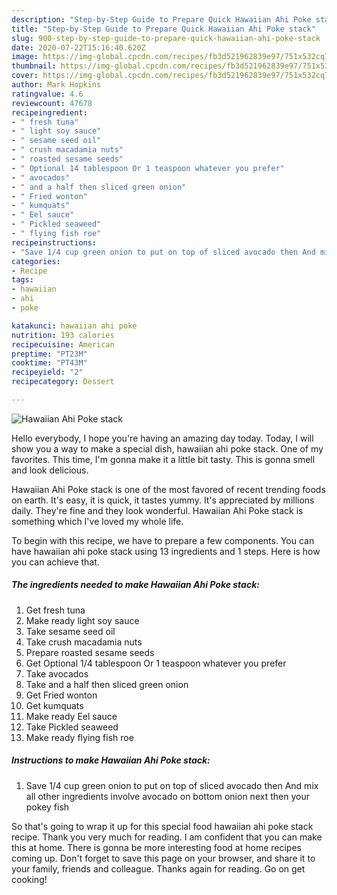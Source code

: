 ```yaml
---
description: "Step-by-Step Guide to Prepare Quick Hawaiian Ahi Poke stack"
title: "Step-by-Step Guide to Prepare Quick Hawaiian Ahi Poke stack"
slug: 900-step-by-step-guide-to-prepare-quick-hawaiian-ahi-poke-stack
date: 2020-07-22T15:16:40.620Z
image: https://img-global.cpcdn.com/recipes/fb3d521962839e97/751x532cq70/hawaiian-ahi-poke-stack-recipe-main-photo.jpg
thumbnail: https://img-global.cpcdn.com/recipes/fb3d521962839e97/751x532cq70/hawaiian-ahi-poke-stack-recipe-main-photo.jpg
cover: https://img-global.cpcdn.com/recipes/fb3d521962839e97/751x532cq70/hawaiian-ahi-poke-stack-recipe-main-photo.jpg
author: Mark Hopkins
ratingvalue: 4.6
reviewcount: 47678
recipeingredient:
- " fresh tuna"
- " light soy sauce"
- " sesame seed oil"
- " crush macadamia nuts"
- " roasted sesame seeds"
- " Optional 14 tablespoon Or 1 teaspoon whatever you prefer"
- " avocados"
- " and a half then sliced green onion"
- " Fried wonton"
- " kumquats"
- " Eel sauce"
- " Pickled seaweed"
- " flying fish roe"
recipeinstructions:
- "Save 1/4 cup green onion to put on top of sliced avocado then And mix all other ingredients involve avocado on bottom onion next then your pokey fish"
categories:
- Recipe
tags:
- hawaiian
- ahi
- poke

katakunci: hawaiian ahi poke 
nutrition: 193 calories
recipecuisine: American
preptime: "PT23M"
cooktime: "PT43M"
recipeyield: "2"
recipecategory: Dessert

---
```



![Hawaiian Ahi Poke stack](https://img-global.cpcdn.com/recipes/fb3d521962839e97/751x532cq70/hawaiian-ahi-poke-stack-recipe-main-photo.jpg)

Hello everybody, I hope you're having an amazing day today. Today, I will show you a way to make a special dish, hawaiian ahi poke stack. One of my favorites. This time, I'm gonna make it a little bit tasty. This is gonna smell and look delicious.



Hawaiian Ahi Poke stack is one of the most favored of recent trending foods on earth. It's easy, it is quick, it tastes yummy. It's appreciated by millions daily. They're fine and they look wonderful. Hawaiian Ahi Poke stack is something which I've loved my whole life.


To begin with this recipe, we have to prepare a few components. You can have hawaiian ahi poke stack using 13 ingredients and 1 steps. Here is how you can achieve that.

<!--inarticleads1-->

##### The ingredients needed to make Hawaiian Ahi Poke stack:

1. Get  fresh tuna
1. Make ready  light soy sauce
1. Take  sesame seed oil
1. Take  crush macadamia nuts
1. Prepare  roasted sesame seeds
1. Get  Optional 1/4 tablespoon Or 1 teaspoon whatever you prefer
1. Take  avocados
1. Take  and a half then sliced green onion
1. Get  Fried wonton
1. Get  kumquats
1. Make ready  Eel sauce
1. Take  Pickled seaweed
1. Make ready  flying fish roe




<!--inarticleads2-->

##### Instructions to make Hawaiian Ahi Poke stack:

1. Save 1/4 cup green onion to put on top of sliced avocado then And mix all other ingredients involve avocado on bottom onion next then your pokey fish




So that's going to wrap it up for this special food hawaiian ahi poke stack recipe. Thank you very much for reading. I am confident that you can make this at home. There is gonna be more interesting food at home recipes coming up. Don't forget to save this page on your browser, and share it to your family, friends and colleague. Thanks again for reading. Go on get cooking!

